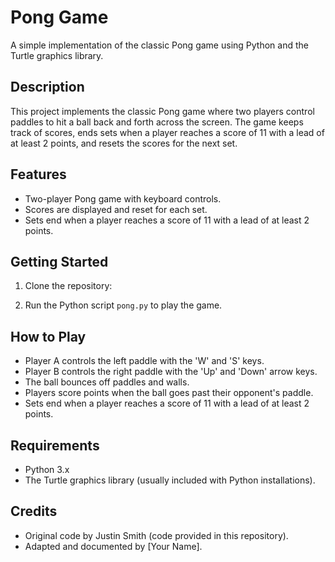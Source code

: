 # Pong Game

A simple implementation of the classic Pong game using Python and the Turtle graphics library.

## Description

This project implements the classic Pong game where two players control paddles to hit a ball back and forth across the screen. The game keeps track of scores, ends sets when a player reaches a score of 11 with a lead of at least 2 points, and resets the scores for the next set.

## Features

- Two-player Pong game with keyboard controls.
- Scores are displayed and reset for each set.
- Sets end when a player reaches a score of 11 with a lead of at least 2 points.

## Getting Started

1. Clone the repository:

2. Run the Python script `pong.py` to play the game.

## How to Play

- Player A controls the left paddle with the 'W' and 'S' keys.
- Player B controls the right paddle with the 'Up' and 'Down' arrow keys.
- The ball bounces off paddles and walls.
- Players score points when the ball goes past their opponent's paddle.
- Sets end when a player reaches a score of 11 with a lead of at least 2 points.

## Requirements

- Python 3.x
- The Turtle graphics library (usually included with Python installations).

## Credits

- Original code by Justin Smith (code provided in this repository).
- Adapted and documented by [Your Name].